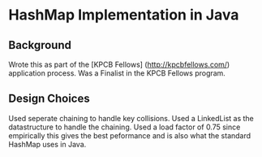 # HashMap Implementation in Java

## Background

  Wrote this as part of the [KPCB Fellows] (http://kpcbfellows.com/) application process. Was a Finalist in the KPCB Fellows program.  

## Design Choices

  Used seperate chaining to handle key collisions. Used a  LinkedList as the datastructure to handle the chaining.
  Used a load factor of 0.75 since empirically this gives the best peformance and is also what the standard HashMap uses in Java.

